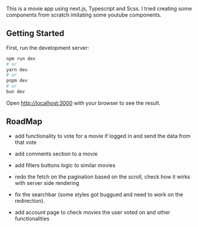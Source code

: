 This is a movie app using next.js, Typescript and Scss. I tried creating some components from scratch imitating some youtube components.

## Getting Started

First, run the development server:

```bash
npm run dev
# or
yarn dev
# or
pnpm dev
# or
bun dev
```

Open [http://localhost:3000](http://localhost:3000) with your browser to see the result.

## RoadMap

- add functionality to vote for a movie if logged in and send the data from that vote

- add comments section to a movie 

- add filters buttons logic to similar movies

- redo the fetch on the pagination based on the scroll, check how it wirks with server side rendering

- fix the searchbar (some styles got buggued and need to work on the redirection).

- add account page to check movies the user voted on and other functionalities